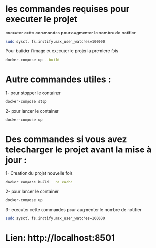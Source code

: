 # les commandes requises pour executer le projet

executer cette commandes pour augmenter le nombre de notifier 
```bash
sudo sysctl fs.inotify.max_user_watches=100000
```
Pour builder l'image et executer le projet la premiere fois
```bash
docker-compose up --build
```
# Autre commandes utiles : 
1- pour stopper le container 
```bash
docker-compose stop
```
2- pour lancer le container
```bash
docker-compose up
```
# Des commandes si vous avez telecharger le projet avant la mise à jour : 
1- Creation du projet nouvelle fois  
```bash
docker compose build --no-cache
```
2- pour lancer le container
```bash
docker-compose up
```
3- executer cette commandes pour augmenter le nombre de notifier 
```bash
sudo sysctl fs.inotify.max_user_watches=100000
```
# Lien: http://localhost:8501
